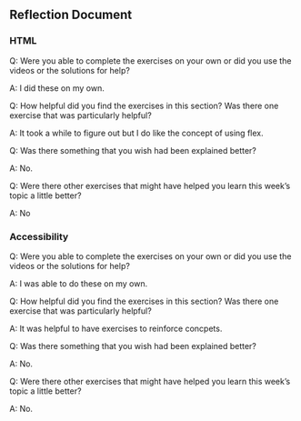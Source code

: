 ## Reflection Document

### HTML

Q: Were you able to complete the exercises on your own or did you use the
videos or the solutions for help?

A: I did these on my own.

Q: How helpful did you find the exercises in this section? Was there one
exercise that was particularly helpful?

A: It took a while to figure out but I do like the concept of using flex.

Q: Was there something that you wish had been explained better?

A: No.

Q: Were there other exercises that might have helped you learn this week’s
topic a little better?

A: No

### Accessibility

Q: Were you able to complete the exercises on your own or did you use the
videos or the solutions for help?

A: I was able to do these on my own.

Q: How helpful did you find the exercises in this section? Was there one
exercise that was particularly helpful?

A: It was helpful to have exercises to reinforce concpets.

Q: Was there something that you wish had been explained better?

A: No.

Q: Were there other exercises that might have helped you learn this week’s
topic a little better?

A: No.